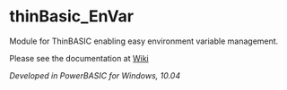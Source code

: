 thinBasic_EnVar
===============

Module for ThinBASIC enabling easy environment variable management.

Please see the documentation at [Wiki](https://github.com/petrSchreiber/thinBasic_enVar/wiki)

_Developed in PowerBASIC for Windows, 10.04_